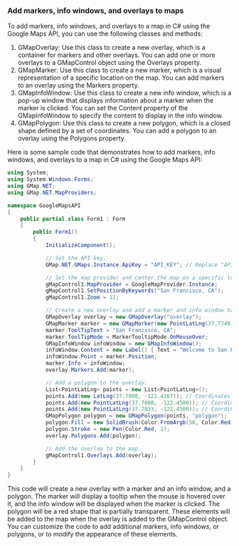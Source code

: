 ### Add markers, info windows, and overlays to maps

To add markers, info windows, and overlays to a map in C# using the Google Maps API, you can use the following classes and methods:

1. GMapOverlay: Use this class to create a new overlay, which is a container for markers and other overlays. You can add one or more overlays to a GMapControl object using the Overlays property.
2. GMapMarker: Use this class to create a new marker, which is a visual representation of a specific location on the map. You can add markers to an overlay using the Markers property.
3. GMapInfoWindow: Use this class to create a new info window, which is a pop-up window that displays information about a marker when the marker is clicked. You can set the Content property of the GMapInfoWindow to specify the content to display in the info window.
4. GMapPolygon: Use this class to create a new polygon, which is a closed shape defined by a set of coordinates. You can add a polygon to an overlay using the Polygons property.

Here is some sample code that demonstrates how to add markers, info windows, and overlays to a map in C# using the Google Maps API:


```csharp
using System;
using System.Windows.Forms;
using GMap.NET;
using GMap.NET.MapProviders;

namespace GoogleMapsAPI
{
    public partial class Form1 : Form
    {
        public Form1()
        {
            InitializeComponent();

            // Set the API key.
            GMap.NET.GMaps.Instance.ApiKey = "API_KEY"; // Replace "API_KEY" with your own API key.

            // Set the map provider and center the map on a specific location.
            gMapControl1.MapProvider = GoogleMapProvider.Instance;
            gMapControl1.SetPositionByKeywords("San Francisco, CA");
            gMapControl1.Zoom = 12;

            // Create a new overlay and add a marker and info window to it.
            GMapOverlay overlay = new GMapOverlay("overlay");
            GMapMarker marker = new GMapMarker(new PointLatLng(37.7749, -122.4194)); // Coordinates for San Francisco, CA.
            marker.ToolTipText = "San Francisco, CA";
            marker.ToolTipMode = MarkerTooltipMode.OnMouseOver;
            GMapInfoWindow infoWindow = new GMapInfoWindow();
            infoWindow.Content = new Label() { Text = "Welcome to San Francisco!" };
            infoWindow.Point = marker.Position;
            marker.Info = infoWindow;
            overlay.Markers.Add(marker);

            // Add a polygon to the overlay.
            List<PointLatLng> points = new List<PointLatLng>();
            points.Add(new LatLng(37.7000, -122.4167)); // Coordinates for San Francisco, CA.
			points.Add(new PointLatLng(37.7000, -122.4500)); // Coordinates for San Francisco, CA.
			points.Add(new PointLatLng(37.7833, -122.4500)); // Coordinates for San Francisco, CA.
			GMapPolygon polygon = new GMapPolygon(points, "polygon");
			polygon.Fill = new SolidBrush(Color.FromArgb(50, Color.Red));
			polygon.Stroke = new Pen(Color.Red, 1);
			overlay.Polygons.Add(polygon);

			// Add the overlay to the map.
			gMapControl1.Overlays.Add(overlay);
		}
	}
}
```

This code will create a new overlay with a marker and an info window, and a polygon. The marker will display a tooltip when the mouse is hovered over it, and the info window will be displayed when the marker is clicked. The polygon will be a red shape that is partially transparent. These elements will be added to the map when the overlay is added to the GMapControl object. You can customize the code to add additional markers, info windows, or polygons, or to modify the appearance of these elements.